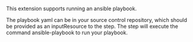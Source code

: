 This extension supports running an ansible playbook.

The playbook yaml can be in your source control repository, which should be provided as an inputResource to the step. The step will execute the command ansible-playbook to run your playbook.
